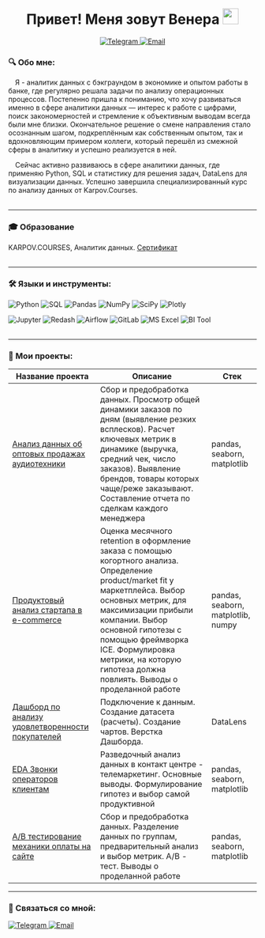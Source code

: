 <h1 align="center">Привет! Меня зовут Венера</a> 
<img src="https://github.com/blackcater/blackcater/raw/main/images/Hi.gif" height="32"/></h1>
<p align="center">
  <a href="https://t.me/Venera_997">
    <img src="https://img.shields.io/badge/Telegram-2CA5E0?logo=telegram&logoColor=white" alt="Telegram">
  </a>
  <a href="mailto:venera.kemetova@yandex.ru">
    <img src="https://img.shields.io/badge/Yandex_Почта-FF0000?logo=yandex&logoColor=white" alt="Email">
  </a>
</p>

### 🔍 Обо мне: 

&emsp;Я - аналитик данных с бэкграундом в экономике и опытом работы в банке, где регулярно решала задачи по анализу операционных процессов. Постепенно пришла к пониманию, что хочу развиваться именно в сфере аналитики данных — интерес к работе с цифрами, поиск закономерностей и стремление к объективным выводам всегда были мне близки. Окончательное решение о смене направления стало осознанным шагом, подкреплённым как собственным опытом, так и вдохновляющим примером коллеги, который перешёл из смежной сферы в аналитику и успешно реализуется в ней.

&emsp;Сейчас активно развиваюсь в сфере аналитики данных, где применяю Python, SQL и статистику для решения задач, DataLens для визуализации данных. Успешно завершила специализированный курс по анализу данных от Karpov.Courses.  <br><br>

---

### 🎓 Образование
KARPOV.COURSES, Аналитик данных.  [Сертификат](https://lab.karpov.courses/certificate/a4d40ff3-0cba-4e3a-b745-3f888f5a08cb/)  <br><br>

---

### 🛠️ Языки и инструменты:
![Python](https://img.shields.io/badge/Python-3776AB?logo=python&logoColor=white) 
![SQL](https://img.shields.io/badge/SQL-4479A1?logo=postgresql&logoColor=white) 
![Pandas](https://img.shields.io/badge/Pandas-150458?logo=pandas&logoColor=white) 
![NumPy](https://img.shields.io/badge/NumPy-013243?logo=numpy&logoColor=white) 
![SciPy](https://img.shields.io/badge/SciPy-8CAAE6?logo=scipy&logoColor=white)
![Plotly](https://img.shields.io/badge/Plotly-3F4F75?logo=plotly&logoColor=white)

![Jupyter](https://img.shields.io/badge/Jupyter-F37626?logo=jupyter&logoColor=white)
![Redash](https://img.shields.io/badge/Redash-FA744E?logo=redash&logoColor=white)
![Airflow](https://img.shields.io/badge/Airflow-017CEE?logo=apacheairflow&logoColor=white) 
![GitLab](https://img.shields.io/badge/GitLab-FC6D26?logo=gitlab&logoColor=white) 
![MS Excel](https://img.shields.io/badge/MS_Excel-217346?logo=microsoftexcel&logoColor=white)
![BI Tool](https://img.shields.io/badge/DataLens-FF0000?logo=powerbi&logoColor=white)   <br><br>

---

### 📖 Мои проекты:


| Название проекта | Описание | Стек |
|------------------|----------|------------|
| [Анализ данных об оптовых продажах аудиотехники](https://github.com/venera-key/analysis_of_sales) |  Сбор и предобработка данных. Просмотр общей динамики заказов по дням (выявление резких всплесков). Расчет ключевых метрик в динамике (выручка, средний чек, число заказов). Выявление брендов, товары которых чаще/реже заказывают. Составление отчета по сделкам каждого менеджера | pandas, seaborn, matplotlib |
|[Продуктовый анализ стартапа в e-commerce](https://github.com/venera-key/product_analisys) | Оценка месячного retention в оформление заказа с помощью когортного анализа. Определение product/market fit у маркетплейса. Выбор основных метрик, для максимизации прибыли компании. Выбор основной гипотезы с помощью фреймворка ICE. Формулировка метрики, на которую гипотеза должна повлиять. Выводы о проделанной работе | pandas, seaborn, matplotlib, numpy |
| [Дашборд по анализу удовлетворенности покупателей](https://datalens.yandex/t9lanrp32y7ef) | Подключение к данным. Создание датасета (расчеты). Создание чартов. Верстка Дашборда. | DataLens |
| [EDA Звонки операторов клиентам](https://datalens.yandex/t9lanrp32y7ef](https://github.com/venera-key/EDA_sales_call_center)) | Разведочный анализ данных в контакт центре - телемаркетинг. Основные выводы. Формулирование гипотез и выбор самой продуктивной | pandas, seaborn, matplotlib |
| [А/В тестирование механики оплаты на сайте](https://datalens.yandex/t9lanrp32y7ef](https://github.com/venera-key/EDA_sales_call_center)](https://github.com/venera-key/a_b_test)) | Сбор и предобработка данных. Разделение данных по группам, предварительный анализ и выбор метрик. A/B - тест. Выводы о проделанной работе | pandas, seaborn, matplotlib |<br><br>



---

### 🔗 Связаться со мной:

<p align="left">
  <a href="https://t.me/Venera_997">
    <img src="https://img.shields.io/badge/Telegram-26A5E4?logo=telegram&logoColor=white" alt="Telegram">
  </a>
   <a href="mailto:venera.kemetova@yandex.ru">
    <img src="https://img.shields.io/badge/Yandex_Почта-FF0000?logo=yandex&logoColor=white" alt="Email">
  </a>
</p>
